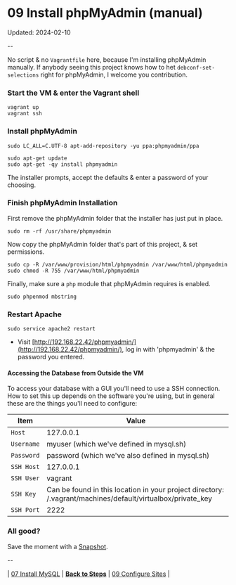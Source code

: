 # 09 Install phpMyAdmin (manual)

Updated: 2024-02-10

--

No script & no `Vagrantfile` here, because I'm installing phpMyAdmin manually. If anybody seeing this project knows how to het `debconf-set-selections` right for phpMyAdmin, I welcome you contribution.

### Start the VM & enter the Vagrant shell

```
vagrant up
vagrant ssh
```

### Install phpMyAdmin

```
sudo LC_ALL=C.UTF-8 apt-add-repository -yu ppa:phpmyadmin/ppa

sudo apt-get update
sudo apt-get -qy install phpmyadmin
```

The installer prompts, accept the defaults & enter a password of your choosing.

### Finish phpMyAdmin Installation

First remove the phpMyAdmin folder that the installer has just put in place.

```
sudo rm -rf /usr/share/phpmyadmin
```

Now copy the phpMyAdmin folder that's part of this project, & set permissions.

```
sudo cp -R /var/www/provision/html/phpmyadmin /var/www/html/phpmyadmin
sudo chmod -R 755 /var/www/html/phpmyadmin
```

Finally, make sure a `php` module that phpMyAdmin requires is enabled.

```
sudo phpenmod mbstring
```

### Restart Apache

```
sudo service apache2 restart
```

* Visit [http://192.168.22.42/phpmyadmin/](http://192.168.22.42/phpmyadmin/), log in with 'phpmyadmin' & the password you entered.

#### Accessing the Database from Outside the VM

To access your database with a GUI you'll need to use a SSH connection. How to set this up depends on the software you're using, but in general these are the things you'll need to configure:

Item | Value
---- | -----
`Host` | 127.0.0.1
`Username` | myuser (which we've defined in mysql.sh)
`Password` | password (which we've also defined in mysql.sh)
`SSH Host` | 127.0.0.1
`SSH User` | vagrant
`SSH Key` | Can be found in this location in your project directory: /.vagrant/machines/default/virtualbox/private_key
`SSH Port` | 2222

### All good?

Save the moment with a [Snapshot](./Snapshots.md).

--

<!-- 08 Install phpMyAdmin -->
| [07 Install MySQL](./07_Install_MySQL.md)
| [**Back to Steps**](../README.md)
| [09 Configure Sites](./09_Configure_Sites.md)
|
